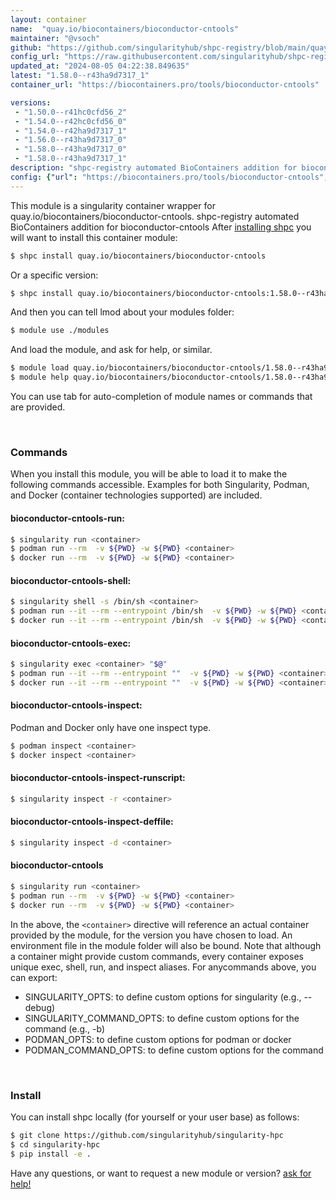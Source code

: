 ```yaml
---
layout: container
name:  "quay.io/biocontainers/bioconductor-cntools"
maintainer: "@vsoch"
github: "https://github.com/singularityhub/shpc-registry/blob/main/quay.io/biocontainers/bioconductor-cntools/container.yaml"
config_url: "https://raw.githubusercontent.com/singularityhub/shpc-registry/main/quay.io/biocontainers/bioconductor-cntools/container.yaml"
updated_at: "2024-08-05 04:22:38.849635"
latest: "1.58.0--r43ha9d7317_1"
container_url: "https://biocontainers.pro/tools/bioconductor-cntools"

versions:
 - "1.50.0--r41hc0cfd56_2"
 - "1.54.0--r42hc0cfd56_0"
 - "1.54.0--r42ha9d7317_1"
 - "1.56.0--r43ha9d7317_0"
 - "1.58.0--r43ha9d7317_0"
 - "1.58.0--r43ha9d7317_1"
description: "shpc-registry automated BioContainers addition for bioconductor-cntools"
config: {"url": "https://biocontainers.pro/tools/bioconductor-cntools", "maintainer": "@vsoch", "description": "shpc-registry automated BioContainers addition for bioconductor-cntools", "latest": {"1.58.0--r43ha9d7317_1": "sha256:fe990f17a03ebce571444be6fa8180621db754ff1c526dc7d0758ff906226d57"}, "tags": {"1.50.0--r41hc0cfd56_2": "sha256:0d0d4bea26c7062e3305028914fd14609be7d56c5fbcab8467462d5f666db578", "1.54.0--r42hc0cfd56_0": "sha256:c82743ab660328cf0fbef0d8a9250d9e4b7d9ced388fb4b488a4d961397f025f", "1.54.0--r42ha9d7317_1": "sha256:da15c3204e4ef2fb319f76a28f950bd0e8424e6f381c622ebde07582e193b81d", "1.56.0--r43ha9d7317_0": "sha256:fcbaa2e812ff5dd6704eb541e06cad8087e4826e8e202a9124c18abbee246db4", "1.58.0--r43ha9d7317_0": "sha256:ec0b263f435dce189057ba65ea2820486c62bf08fa57d3409ed2e2d5ca9bfe04", "1.58.0--r43ha9d7317_1": "sha256:fe990f17a03ebce571444be6fa8180621db754ff1c526dc7d0758ff906226d57"}, "docker": "quay.io/biocontainers/bioconductor-cntools"}
---
```


This module is a singularity container wrapper for quay.io/biocontainers/bioconductor-cntools.
shpc-registry automated BioContainers addition for bioconductor-cntools
After [installing shpc](#install) you will want to install this container module:


```bash
$ shpc install quay.io/biocontainers/bioconductor-cntools
```

Or a specific version:

```bash
$ shpc install quay.io/biocontainers/bioconductor-cntools:1.58.0--r43ha9d7317_1
```

And then you can tell lmod about your modules folder:

```bash
$ module use ./modules
```

And load the module, and ask for help, or similar.

```bash
$ module load quay.io/biocontainers/bioconductor-cntools/1.58.0--r43ha9d7317_1
$ module help quay.io/biocontainers/bioconductor-cntools/1.58.0--r43ha9d7317_1
```

You can use tab for auto-completion of module names or commands that are provided.

<br>

### Commands

When you install this module, you will be able to load it to make the following commands accessible.
Examples for both Singularity, Podman, and Docker (container technologies supported) are included.

#### bioconductor-cntools-run:

```bash
$ singularity run <container>
$ podman run --rm  -v ${PWD} -w ${PWD} <container>
$ docker run --rm  -v ${PWD} -w ${PWD} <container>
```

#### bioconductor-cntools-shell:

```bash
$ singularity shell -s /bin/sh <container>
$ podman run --it --rm --entrypoint /bin/sh  -v ${PWD} -w ${PWD} <container>
$ docker run --it --rm --entrypoint /bin/sh  -v ${PWD} -w ${PWD} <container>
```

#### bioconductor-cntools-exec:

```bash
$ singularity exec <container> "$@"
$ podman run --it --rm --entrypoint ""  -v ${PWD} -w ${PWD} <container> "$@"
$ docker run --it --rm --entrypoint ""  -v ${PWD} -w ${PWD} <container> "$@"
```

#### bioconductor-cntools-inspect:

Podman and Docker only have one inspect type.

```bash
$ podman inspect <container>
$ docker inspect <container>
```

#### bioconductor-cntools-inspect-runscript:

```bash
$ singularity inspect -r <container>
```

#### bioconductor-cntools-inspect-deffile:

```bash
$ singularity inspect -d <container>
```



#### bioconductor-cntools

```bash
$ singularity run <container>
$ podman run --rm  -v ${PWD} -w ${PWD} <container>
$ docker run --rm  -v ${PWD} -w ${PWD} <container>
```


In the above, the `<container>` directive will reference an actual container provided
by the module, for the version you have chosen to load. An environment file in the
module folder will also be bound. Note that although a container
might provide custom commands, every container exposes unique exec, shell, run, and
inspect aliases. For anycommands above, you can export:

 - SINGULARITY_OPTS: to define custom options for singularity (e.g., --debug)
 - SINGULARITY_COMMAND_OPTS: to define custom options for the command (e.g., -b)
 - PODMAN_OPTS: to define custom options for podman or docker
 - PODMAN_COMMAND_OPTS: to define custom options for the command

<br>

### Install

You can install shpc locally (for yourself or your user base) as follows:

```bash
$ git clone https://github.com/singularityhub/singularity-hpc
$ cd singularity-hpc
$ pip install -e .
```

Have any questions, or want to request a new module or version? [ask for help!](https://github.com/singularityhub/singularity-hpc/issues)
